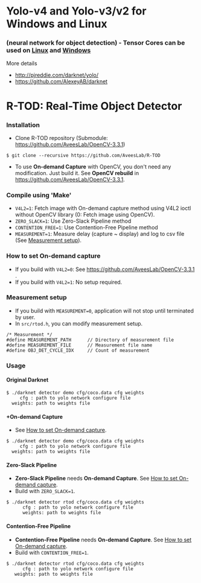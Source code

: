 # Yolo-v4 and Yolo-v3/v2 for Windows and Linux
### (neural network for object detection) - Tensor Cores can be used on [Linux](https://github.com/AlexeyAB/darknet#how-to-compile-on-linux) and [Windows](https://github.com/AlexeyAB/darknet#how-to-compile-on-windows-using-cmake-gui)

More details
* http://pjreddie.com/darknet/yolo/
* https://github.com/AlexeyAB/darknet

# R-TOD: Real-Time Object Detector

### Installation ###
* Clone R-TOD repository (Submodule: https://github.com/AveesLab/OpenCV-3.3.1)
```
$ git clone --recursive https://github.com/AveesLab/R-TOD
```
* To use **On-demand Capture** with OpenCV, you don't need any modification. Just build it. See **OpenCV rebuild** in https://github.com/AveesLab/OpenCV-3.3.1.

### Compile using 'Make' ###
* `V4L2=1`: Fetch image with On-demand capture method using V4L2 ioctl without OpenCV library (0: Fetch image using OpenCV).
* `ZERO_SLACK=1`: Use Zero-Slack Pipeline method
* `CONTENTION_FREE=1`: Use Contention-Free Pipeline method
* `MEASUREMENT=1`: Measure delay (capture ~ display) and log to csv file (See [Measurement setup](#measurement-setup)).

### How to set On-demand capture
* If you build with `V4L2=0`: See https://github.com/AveesLab/OpenCV-3.3.1 .
* If you build with `V4L2=1`: No setup required.

### Measurement setup ###
* If you build with `MEASUREMENT=0`, application will not stop until terminated by user.
* In `src/rtod.h`, you can modify measurement setup.
```
/* Measurement */
#define MEASUREMENT_PATH      // Directory of measurement file
#define MEASUREMENT_FILE      // Measurement file name
#define OBJ_DET_CYCLE_IDX     // Count of measurement
```

### Usage ###

#### Original Darknet
```
$ ./darknet detector demo cfg/coco.data cfg weights 
     cfg : path to yolo network configure file
  weights: path to weights file
```
#### +On-demand Capture
* See [How to set On-demand capture](#how-to-set-on--demand-capture).
```
$ ./darknet detector demo cfg/coco.data cfg weights 
     cfg : path to yolo network configure file
  weights: path to weights file
```
#### Zero-Slack Pipeline
* **Zero-Slack Pipeline** needs **On-demand Capture**. See [How to set On-demand capture](#how-to-set-on--demand-capture).
* Build with `ZERO_SLACK=1`.
```
$ ./darknet detector rtod cfg/coco.data cfg weights
      cfg : path to yolo network configure file
      weights: path to weights file
```
#### Contention-Free Pipeline
* **Contention-Free Pipeline** needs **On-demand Capture**. See [How to set On-demand capture](#how-to-set-on--demand-capture).
* Build with `CONTENTION_FREE=1`.
```
$ ./darknet detector rtod cfg/coco.data cfg weights
      cfg : path to yolo network configure file
   weights: path to weights file
```
